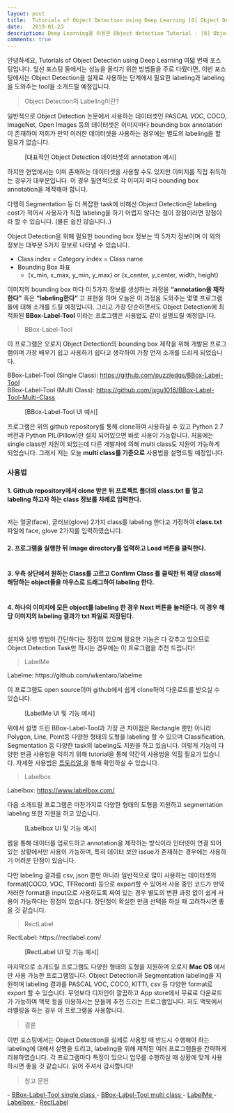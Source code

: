 ```yaml
---
layout: post
title:  Tutorials of Object Detection using Deep Learning [8] Object Detection Labeling Guide
date:   2019-01-23
description: Deep Learning을 이용한 Object detection Tutorial - [8] Object Detection Labeling에 대한 설명과 Tool 사용법 등을 소개드립니다.
comments: true
---
```


안녕하세요, Tutorials of Object Detection using Deep Learning 여덟 번째 포스팅입니다. 
앞선 포스팅 들에서는 성능을 올리기 위한 방법들을 주로 다뤘다면, 이번 포스팅에서는 Object Detection을 실제로 사용하는 단계에서 필요한 labeling과 labeling을 도와주는 tool을 소개드릴 예정입니다.  


<blockquote> Object Detection의 Labeling이란? </blockquote>

일반적으로 Object Detection 논문에서 사용하는 데이터셋인 PASCAL VOC, COCO, ImageNet, Open Images 등의 데이터셋은 이미지마다 bounding box annotation이 존재하여 저희가 만약 이러한 데이터셋을 사용하는 경우에는 별도의 labeling을 할 필요가 없습니다. 

<figure>
	<img src="{{ '/assets/img/object_detection_eighth/1.PNG' | prepend: site.baseurl }}" alt=""> 
	<figcaption> [대표적인 Object Detection 데이터셋의 annotation 예시] </figcaption>
</figure> 

하지만 현업에서는 이미 존재하는 데이터셋을 사용할 수도 있지만 이미지를 직접 취득하는 경우가 대부분입니다.
이 경우 필연적으로 각 이미지 마다 bounding box annotation을 제작해야 합니다. 

다행히 Segmentation 등 더 복잡한 task에 비해선 Object Detection은  labeling cost가 적어서 사용자가 직접 labeling을 하기 어렵지 않다는 점이 장점이라면 장점이라 할 수 있습니다. (물론 쉽진 않습니다..)

Object Detection을 위해 필요한 bounding box 정보는 딱 5가지 정보이며 이 외의 정보는 대부분 5가지 정보로 나타낼 수 있습니다.

-	Class index = Category index = Class name
-	Bounding Box 좌표
    - (x_min, x_max, y_min, y_max) or (x_center, y_center, width, height)

이미지의 bounding box 마다 이 5가지 정보를 생성하는 과정을 **“annotation을 제작한다”** 혹은 **“labeling한다”** 고 표현을 하며 오늘은 이 과정을 도와주는 몇몇 프로그램들에 대해 소개를 드릴 예정입니다. 
그리고 가장 단순하면서도 Object Detection에 최적화된 **BBox-Label-Tool** 이라는 프로그램은 사용법도 같이 설명드릴 예정입니다.

<blockquote> BBox-Label-Tool </blockquote>  

이 프로그램은 오로지 Object Detection의 bounding box 제작을 위해 개발된 프로그램이며 가장 배우기 쉽고 사용하기 쉽다고 생각하여 가장 먼저 소개를 드리게 되었습니다.

BBox-Label-Tool (Single Class): https://github.com/puzzledqs/BBox-Label-Tool  
BBox-Label-Tool (Multi Class): https://github.com/jxgu1016/BBox-Label-Tool-Multi-Class

<figure>
	<img src="{{ '/assets/img/object_detection_eighth/2.PNG' | prepend: site.baseurl }}" alt=""> 
	<figcaption> [BBox-Label-Tool UI 예시] </figcaption>
</figure> 

프로그램은 위의 github repository를 통해 clone하여 사용하실 수 있고 Python 2.7 버전과 Python PIL(Pillow)만 설치 되어있으면 바로 사용이 가능합니다. 
처음에는 single class만 지원이 되었는데 다른 개발자에 의해 multi class도 지원이 가능하게 되었습니다. 
그래서 저는 오늘 **multi class를 기준으로** 사용법을 설명드릴 예정입니다.

### 사용법
#### 1. Github repository에서 clone 받은 뒤 프로젝트 폴더의 **class.txt** 를 열고 labeling 하고자 하는 class 정보를 차례로 입력한다.

<figure>
	<img src="{{ '/assets/img/object_detection_eighth/3.PNG' | prepend: site.baseurl }}" alt=""> 
</figure> 

저는 얼굴(face), 글러브(glove) 2가지 class를 labeling 한다고 가정하여 **class.txt** 파일에 face, glove 2가지를 입력하였습니다.

#### 2. 프로그램을 실행한 뒤 Image directory를 입력하고 **Load** 버튼을 클릭한다.
 
<figure>
	<img src="{{ '/assets/img/object_detection_eighth/4.PNG' | prepend: site.baseurl }}" alt=""> 
</figure> 
 
#### 3. 우측 상단에서 원하는 Class를 고르고 **Confirm Class** 를 클릭한 뒤 해당 class에 해당하는 object들을 **마우스로 드래그하여** labeling 한다.
 
<figure>
	<img src="{{ '/assets/img/object_detection_eighth/5.PNG' | prepend: site.baseurl }}" alt=""> 
</figure>  

#### 4. 하나의 이미지에 모든 object를 labeling 한 경우 **Next** 버튼을 눌러준다. 이 경우 해당 이미지의 labeling 결과가 txt 파일로 저장된다.
 
<figure>
	<img src="{{ '/assets/img/object_detection_eighth/6.PNG' | prepend: site.baseurl }}" alt=""> 
</figure> 

설치와 실행 방법이 간단하다는 장점이 있으며 필요한 기능은 다 갖추고 있으므로 Object Detection Task만 하시는 경우에는 이 프로그램을 추천 드립니다!

<blockquote> LabelMe </blockquote>  
Labelme: https://github.com/wkentaro/labelme  

이 프로그램도 open source이며 github에서 쉽게 clone하여 다운로드를 받으실 수 있습니다. 

<figure>
	<img src="{{ '/assets/img/object_detection_eighth/7.PNG' | prepend: site.baseurl }}" alt=""> 
	<figcaption> [LabelMe UI 및 기능 예시] </figcaption>
</figure> 

위에서 설명 드린 BBox-Label-Tool과 가장 큰 차이점은 Rectangle 뿐만 아니라 Polygon, Line, Point등 다양한 형태의 도형을 labeling 할 수 있으며 Classification, Segmentation 등 다양한 task의 labeling도 지원을 하고 있습니다. 
이렇게 기능이 다양한 만큼 사용법을 익히기 위해 tutorial을 통해 약간의 사용법을 익힐 필요가 있습니다. 
자세한 사용법은 
<a href="https://github.com/wkentaro/labelme/tree/master/examples/tutorial" target="_blank"> 튜토리얼 </a>
을 통해 확인하실 수 있습니다.

<blockquote> Labelbox </blockquote>  

Labelbox: https://www.labelbox.com/  


다음 소개드릴 프로그램은 마찬가지로 다양한 형태의 도형을 지원하고 segmentation labeling 또한 지원을 하고 있습니다. 

<figure>
	<img src="{{ '/assets/img/object_detection_eighth/8.PNG' | prepend: site.baseurl }}" alt=""> 
	<figcaption> [Labelbox UI 및 기능 예시] </figcaption>
</figure> 

웹을 통해 데이터를 업로드하고 annotation을 제작하는 방식이라 인터넷이 연결 되어있는 상황에서만 사용이 가능하며, 특히 데이터 보안 issue가 존재하는 경우에는 사용하기 어려운 단점이 있습니다. 

다만 labeling 결과를 csv, json 뿐만 아니라 일반적으로 많이 사용하는 데이터셋의 format(COCO, VOC, TFRecord) 등으로 export할 수 있어서 사용 중인 코드가 만약 저러한 format을 input으로 사용하도록 짜여 있는 경우 별도의 변환 과정 없이 쉽게 사용이 가능하다는 장점이 있습니다. 
장단점이 확실한 만큼 선택을 하실 때 고려하시면 좋을 것 같습니다.

<blockquote> RectLabel </blockquote>  
RectLabel: https://rectlabel.com/

<figure>
	<img src="{{ '/assets/img/object_detection_eighth/9.PNG' | prepend: site.baseurl }}" alt=""> 
	<figcaption> [RectLabel UI 및 기능 예시] </figcaption>
</figure> 

마지막으로 소개드릴 프로그램도 다양한 형태의 도형을 지원하며 오로지 **Mac OS** 에서만 사용 가능한 프로그램입니다. 
Object Detection과 Segmentation labeling을 지원하며 labeling 결과를 PASCAL VOC, COCO, KITTI, csv 등 다양한 format로 export 할 수 있습니다. 
무엇보다 디자인이 깔끔하고 App store에서 무료로 다운로드가 가능하여 맥북 등을 이용하시는 분들께 추천 드리는 프로그램입니다. 
저도 맥북에서 라벨링을 하는 경우 이 프로그램을 사용합니다. 

<blockquote> 결론 </blockquote>  
이번 포스팅에서는 Object Detection을 실제로 사용할 때 반드시 수행해야 하는 labeling에 대해서 설명을 드리고, labeling을 위해 제작된 여러 프로그램들을 간략하게 리뷰하였습니다. 
각 프로그램마다 특징이 있으니 업무를 수행하실 때 상황에 맞게 사용하시면 좋을 것 같습니다. 읽어 주셔서 감사합니다!

<blockquote> 참고 문헌 </blockquote>  
- <a href="https://github.com/puzzledqs/BBox-Label-Tool" target="_blank"> BBox-Label-Tool single class </a>  
- <a href="https://github.com/jxgu1016/BBox-Label-Tool-Multi-Class" target="_blank"> BBox-Label-Tool multi class </a>  
- <a href="https://github.com/wkentaro/labelme" target="_blank"> LabelMe </a>  
- <a href="https://www.labelbox.com/" target="_blank"> Labelbox  </a>  
- <a href="https://rectlabel.com/" target="_blank"> RectLabel </a>  
